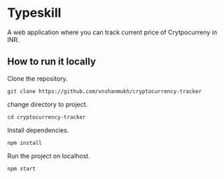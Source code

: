 # Typeskill

A web application where you can track current price of Crytpocurreny in INR.

## How to run it locally

Clone the repository.
```
git clone https://github.com/vnshanmukh/cryptocurrency-tracker
```
change directory to project.
```
cd cryptocurrency-tracker
```
Install dependencies.
```
npm install
```
Run the project on localhost.
```
npm start
```
